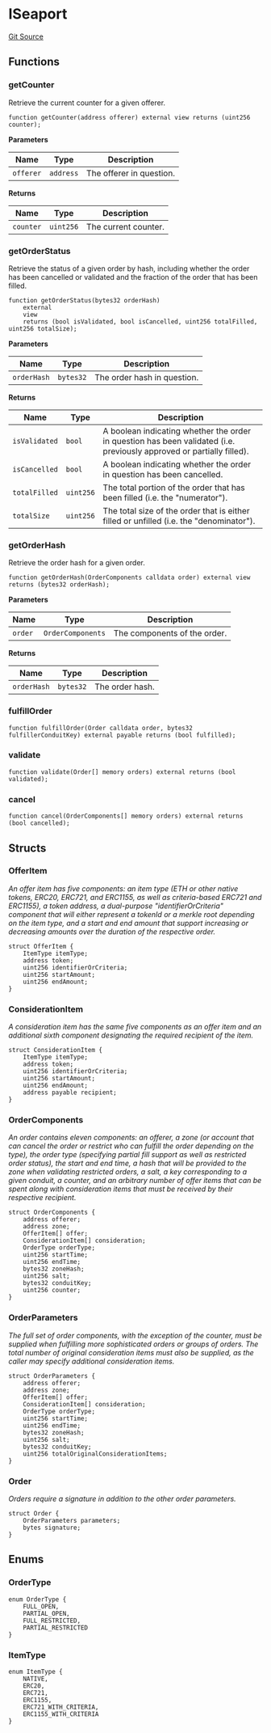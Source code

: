 # ISeaport
[Git Source](https://github.com/NiftyApes/sellerFinancing/blob/c32bcc4ddea85d7a717bf9d657523b95f48a4510/src/interfaces/seaport/ISeaport.sol)


## Functions
### getCounter

Retrieve the current counter for a given offerer.


```solidity
function getCounter(address offerer) external view returns (uint256 counter);
```
**Parameters**

|Name|Type|Description|
|----|----|-----------|
|`offerer`|`address`|The offerer in question.|

**Returns**

|Name|Type|Description|
|----|----|-----------|
|`counter`|`uint256`|The current counter.|


### getOrderStatus

Retrieve the status of a given order by hash, including whether
the order has been cancelled or validated and the fraction of the
order that has been filled.


```solidity
function getOrderStatus(bytes32 orderHash)
    external
    view
    returns (bool isValidated, bool isCancelled, uint256 totalFilled, uint256 totalSize);
```
**Parameters**

|Name|Type|Description|
|----|----|-----------|
|`orderHash`|`bytes32`|The order hash in question.|

**Returns**

|Name|Type|Description|
|----|----|-----------|
|`isValidated`|`bool`|A boolean indicating whether the order in question has been validated (i.e. previously approved or partially filled).|
|`isCancelled`|`bool`|A boolean indicating whether the order in question has been cancelled.|
|`totalFilled`|`uint256`|The total portion of the order that has been filled (i.e. the "numerator").|
|`totalSize`|`uint256`|  The total size of the order that is either filled or unfilled (i.e. the "denominator").|


### getOrderHash

Retrieve the order hash for a given order.


```solidity
function getOrderHash(OrderComponents calldata order) external view returns (bytes32 orderHash);
```
**Parameters**

|Name|Type|Description|
|----|----|-----------|
|`order`|`OrderComponents`|The components of the order.|

**Returns**

|Name|Type|Description|
|----|----|-----------|
|`orderHash`|`bytes32`|The order hash.|


### fulfillOrder


```solidity
function fulfillOrder(Order calldata order, bytes32 fulfillerConduitKey) external payable returns (bool fulfilled);
```

### validate


```solidity
function validate(Order[] memory orders) external returns (bool validated);
```

### cancel


```solidity
function cancel(OrderComponents[] memory orders) external returns (bool cancelled);
```

## Structs
### OfferItem
*An offer item has five components: an item type (ETH or other native
tokens, ERC20, ERC721, and ERC1155, as well as criteria-based ERC721 and
ERC1155), a token address, a dual-purpose "identifierOrCriteria"
component that will either represent a tokenId or a merkle root
depending on the item type, and a start and end amount that support
increasing or decreasing amounts over the duration of the respective
order.*


```solidity
struct OfferItem {
    ItemType itemType;
    address token;
    uint256 identifierOrCriteria;
    uint256 startAmount;
    uint256 endAmount;
}
```

### ConsiderationItem
*A consideration item has the same five components as an offer item and
an additional sixth component designating the required recipient of the
item.*


```solidity
struct ConsiderationItem {
    ItemType itemType;
    address token;
    uint256 identifierOrCriteria;
    uint256 startAmount;
    uint256 endAmount;
    address payable recipient;
}
```

### OrderComponents
*An order contains eleven components: an offerer, a zone (or account that
can cancel the order or restrict who can fulfill the order depending on
the type), the order type (specifying partial fill support as well as
restricted order status), the start and end time, a hash that will be
provided to the zone when validating restricted orders, a salt, a key
corresponding to a given conduit, a counter, and an arbitrary number of
offer items that can be spent along with consideration items that must
be received by their respective recipient.*


```solidity
struct OrderComponents {
    address offerer;
    address zone;
    OfferItem[] offer;
    ConsiderationItem[] consideration;
    OrderType orderType;
    uint256 startTime;
    uint256 endTime;
    bytes32 zoneHash;
    uint256 salt;
    bytes32 conduitKey;
    uint256 counter;
}
```

### OrderParameters
*The full set of order components, with the exception of the counter,
must be supplied when fulfilling more sophisticated orders or groups of
orders. The total number of original consideration items must also be
supplied, as the caller may specify additional consideration items.*


```solidity
struct OrderParameters {
    address offerer;
    address zone;
    OfferItem[] offer;
    ConsiderationItem[] consideration;
    OrderType orderType;
    uint256 startTime;
    uint256 endTime;
    bytes32 zoneHash;
    uint256 salt;
    bytes32 conduitKey;
    uint256 totalOriginalConsiderationItems;
}
```

### Order
*Orders require a signature in addition to the other order parameters.*


```solidity
struct Order {
    OrderParameters parameters;
    bytes signature;
}
```

## Enums
### OrderType

```solidity
enum OrderType {
    FULL_OPEN,
    PARTIAL_OPEN,
    FULL_RESTRICTED,
    PARTIAL_RESTRICTED
}
```

### ItemType

```solidity
enum ItemType {
    NATIVE,
    ERC20,
    ERC721,
    ERC1155,
    ERC721_WITH_CRITERIA,
    ERC1155_WITH_CRITERIA
}
```

